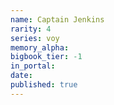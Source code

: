 ```yaml
---
name: Captain Jenkins
rarity: 4
series: voy
memory_alpha:
bigbook_tier: -1
in_portal:
date:
published: true
---
```



